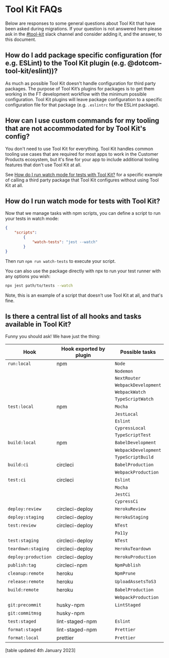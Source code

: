 
# Tool Kit FAQs

Below are responses to some general questions about Tool Kit that have been asked during migrations. If your question is not answered here please ask in the [#tool-kit](https://app.slack.com/client/T025C95MN/C02TRE2V2Q1/thread/C042NBBTM-1671107986.307219) slack channel and consider adding it, and the answer, to this document.

## How do I add package specific configuration (for e.g. ESLint) to the Tool Kit plugin (e.g. @dotcom-tool-kit/eslint))?

As much as possible Tool Kit doesn't handle configuration for third party packages. The purpose of Tool Kit’s plugins for packages is to get them working in the FT development workflow with the minimum possible configuration. Tool Kit plugins will leave package configuration to a specific configuration file for that package (e.g. `.eslintrc` for the ESLint package).

## How can I use custom commands for my tooling that are not accommodated for by Tool Kit's config?

You don't need to use Tool Kit for everything. Tool Kit handles common tooling use cases that are required for most apps to work in the Customer Products ecosystem, but it's fine for your app to include additional tooling features that don't use Tool Kit at all.

See [How do I run watch mode for tests with Tool Kit?](#how-do-i-run-watch-mode-for-tests-with-tool-kit) for a specific example of calling a third party package that Tool Kit configures without using Tool Kit at all.

## How do I run watch mode for tests with Tool Kit?

Now that we manage tasks with npm scripts, you can define a script to run your tests in watch mode:

```json
{ 
    "scripts": 
        {
            "watch-tests": "jest --watch" 
        } 
}
```

Then run `npm run watch-tests` to execute your script.

You can also use the package directly with npx to run your test runner with any options you wish:

```sh
npx jest path/to/tests --watch
```

Note, this is an example of a script that doesn't use Tool Kit at all, and that's fine.

## Is there a central list of all hooks and tasks available in Tool Kit?

Funny you should ask! We have just the thing:

| Hook                | Hook exported by plugin | Possible tasks       |
|---------------------|-------------------------|----------------------|
| `run:local`         | npm                     | `Node`               |
|                     |                         | `Nodemon`            |
|                     |                         | `NextRouter`         |
|                     |                         | `WebpackDevelopment` |
|                     |                         | `WebpackWatch`       |
|                     |                         | `TypeScriptWatch`    |
| `test:local`        | npm                     | `Mocha`              |
|                     |                         | `JestLocal`          |
|                     |                         | `Eslint`             |
|                     |                         | `CypressLocal`       |
|                     |                         | `TypeScriptTest`     |
| `build:local`       | npm                     | `BabelDevelopment`   |
|                     |                         | `WebpackDevelopment` |
|                     |                         | `TypeScriptBuild`    |
| `build:ci`          | circleci                | `BabelProduction`    |
|                     |                         | `WebpackProduction`  |
| `test:ci`           | circleci                | `Eslint`             |
|                     |                         | `Mocha`              |
|                     |                         | `JestCi`             |
|                     |                         | `CypressCi`          |
| `deploy:review`     | circleci-deploy         | `HerokuReview`       |
| `deploy:staging`    | circleci-deploy         | `HerokuStaging`      |
| `test:review`       | circleci-deploy         | `NTest`              |
|                     |                         | `Pa11y`              |
| `test:staging`      | circleci-deploy         | `NTest`              |
| `teardown:staging`  | circleci-deploy         | `HerokuTeardown`     |
| `deploy:production` | circleci-deploy         | `HerokuProduction`   |
| `publish:tag`       | circleci-npm            | `NpmPublish`         |
| `cleanup:remote`    | heroku                  | `NpmPrune`           |
| `release:remote`    | heroku                  | `UploadAssetsToS3`   |
| `build:remote`      | heroku                  | `BabelProduction`    |
|                     |                         | `WebpackProduction`  |
| `git:precommit`     | husky-npm               | `LintStaged`         |
| `git:commitmsg`     | husky-npm               |                      |
| `test:staged`       | lint-staged-npm         | `Eslint`             |
| `format:staged`     | lint-staged-npm         | `Prettier`           |
| `format:local`      | prettier                | `Prettier`           |

[table updated 4th January 2023]
